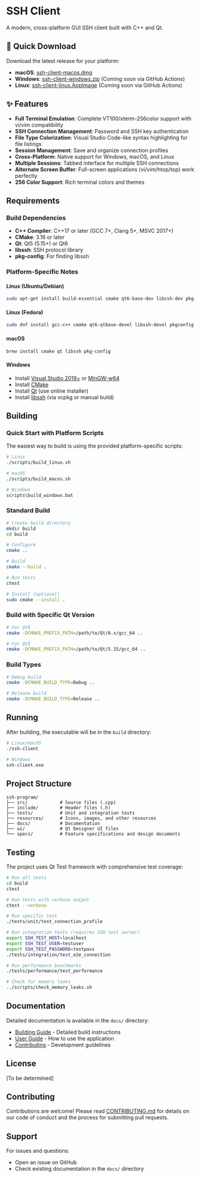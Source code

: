 # SSH Client

A modern, cross-platform GUI SSH client built with C++ and Qt.

## 🚀 Quick Download

Download the latest release for your platform:

- **macOS**: [ssh-client-macos.dmg](https://github.com/NiceTop1027/SSH-CLIENT-C-/releases/latest/download/ssh-client-macos.dmg)
- **Windows**: [ssh-client-windows.zip](https://github.com/NiceTop1027/SSH-CLIENT-C-/releases/latest/download/ssh-client-windows.zip) (Coming soon via GitHub Actions)
- **Linux**: [ssh-client-linux.AppImage](https://github.com/NiceTop1027/SSH-CLIENT-C-/releases/latest/download/ssh-client-linux.AppImage) (Coming soon via GitHub Actions)

## ✨ Features

- **Full Terminal Emulation**: Complete VT100/xterm-256color support with vi/vim compatibility
- **SSH Connection Management**: Password and SSH key authentication
- **File Type Colorization**: Visual Studio Code-like syntax highlighting for file listings
- **Session Management**: Save and organize connection profiles
- **Cross-Platform**: Native support for Windows, macOS, and Linux
- **Multiple Sessions**: Tabbed interface for multiple SSH connections
- **Alternate Screen Buffer**: Full-screen applications (vi/vim/htop/top) work perfectly
- **256 Color Support**: Rich terminal colors and themes

## Requirements

### Build Dependencies

- **C++ Compiler**: C++17 or later (GCC 7+, Clang 5+, MSVC 2017+)
- **CMake**: 3.16 or later
- **Qt**: Qt5 (5.15+) or Qt6
- **libssh**: SSH protocol library
- **pkg-config**: For finding libssh

### Platform-Specific Notes

#### Linux (Ubuntu/Debian)
```bash
sudo apt-get install build-essential cmake qt6-base-dev libssh-dev pkg-config
```

#### Linux (Fedora)
```bash
sudo dnf install gcc-c++ cmake qt6-qtbase-devel libssh-devel pkgconfig
```

#### macOS
```bash
brew install cmake qt libssh pkg-config
```

#### Windows
- Install [Visual Studio 2019+](https://visualstudio.microsoft.com/) or [MinGW-w64](https://www.mingw-w64.org/)
- Install [CMake](https://cmake.org/download/)
- Install [Qt](https://www.qt.io/download) (use online installer)
- Install [libssh](https://www.libssh.org/) (via vcpkg or manual build)

## Building

### Quick Start with Platform Scripts

The easiest way to build is using the provided platform-specific scripts:

```bash
# Linux
./scripts/build_linux.sh

# macOS
./scripts/build_macos.sh

# Windows
scripts\build_windows.bat
```

### Standard Build

```bash
# Create build directory
mkdir build
cd build

# Configure
cmake ..

# Build
cmake --build .

# Run tests
ctest

# Install (optional)
sudo cmake --install .
```

### Build with Specific Qt Version

```bash
# For Qt6
cmake -DCMAKE_PREFIX_PATH=/path/to/Qt/6.x/gcc_64 ..

# For Qt5
cmake -DCMAKE_PREFIX_PATH=/path/to/Qt/5.15/gcc_64 ..
```

### Build Types

```bash
# Debug build
cmake -DCMAKE_BUILD_TYPE=Debug ..

# Release build
cmake -DCMAKE_BUILD_TYPE=Release ..
```

## Running

After building, the executable will be in the `build` directory:

```bash
# Linux/macOS
./ssh-client

# Windows
ssh-client.exe
```

## Project Structure

```
ssh-program/
├── src/            # Source files (.cpp)
├── include/        # Header files (.h)
├── tests/          # Unit and integration tests
├── resources/      # Icons, images, and other resources
├── docs/           # Documentation
├── ui/             # Qt Designer UI files
└── specs/          # Feature specifications and design documents
```

## Testing

The project uses Qt Test framework with comprehensive test coverage:

```bash
# Run all tests
cd build
ctest

# Run tests with verbose output
ctest --verbose

# Run specific test
./tests/unit/test_connection_profile

# Run integration tests (requires SSH test server)
export SSH_TEST_HOST=localhost
export SSH_TEST_USER=testuser
export SSH_TEST_PASSWORD=testpass
./tests/integration/test_e2e_connection

# Run performance benchmarks
./tests/performance/test_performance

# Check for memory leaks
../scripts/check_memory_leaks.sh
```

## Documentation

Detailed documentation is available in the `docs/` directory:

- [Building Guide](docs/BUILDING.md) - Detailed build instructions
- [User Guide](docs/USER_GUIDE.md) - How to use the application
- [Contributing](docs/CONTRIBUTING.md) - Development guidelines

## License

[To be determined]

## Contributing

Contributions are welcome! Please read [CONTRIBUTING.md](docs/CONTRIBUTING.md) for details on our code of conduct and the process for submitting pull requests.

## Support

For issues and questions:
- Open an issue on GitHub
- Check existing documentation in the `docs/` directory
